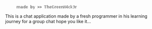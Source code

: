 
         𝕞𝕒𝕕𝕖 𝕓𝕪 >> 𝕋𝕙𝕖𝔾𝕣𝕖𝕖𝕟ℍ𝟜𝕔𝕜𝟛𝕣

This is a chat application
made by a fresh programmer
in his learning journey for a group chat
hope you like it...
